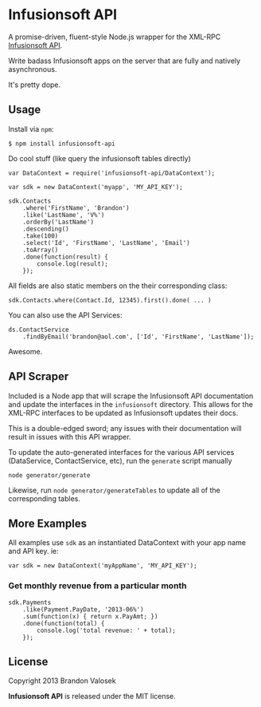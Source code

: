# Infusionsoft API

A promise-driven, fluent-style Node.js wrapper for the XML-RPC [Infusionsoft API](http://help.infusionsoft.com/developers/api-basics).

Write badass Infusionsoft apps on the server that are fully and natively asynchronous.

It's pretty dope.

## Usage

Install via `npm`:

```
$ npm install infusionsoft-api
```

Do cool stuff (like query the infusionsoft tables directly)

```
var DataContext = require('infusionsoft-api/DataContext');

var sdk = new DataContext('myapp', 'MY_API_KEY');

sdk.Contacts
    .where('FirstName', 'Brandon')
    .like('LastName', 'V%')
    .orderBy('LastName')
    .descending()
    .take(100)
    .select('Id', 'FirstName', 'LastName', 'Email')
    .toArray()
    .done(function(result) {
        console.log(result);
    });
```

All fields are also static members on the their corresponding class:

```
sdk.Contacts.where(Contact.Id, 12345).first().done( ... )
```


You can also use the API Services:

```
ds.ContactService
    .findByEmail('brandon@aol.com', ['Id', 'FirstName', 'LastName']);
```

Awesome.


## API Scraper

Included is a Node app that will scrape the Infusionsoft API documentation and
update the interfaces in the `infusionsoft` directory. This allows for the
XML-RPC interfaces to be updated as Infusionsoft updates their docs.

This is a double-edged sword; any issues with their documentation will result
in issues with this API wrapper.

To update the auto-generated interfaces for the various API services
(DataService, ContactService, etc), run the `generate` script manually

```
node generator/generate
```

Likewise, run `node generator/generateTables` to update all of the
corresponding tables.

## More Examples

All examples use `sdk` as an instantiated DataContext with your app name and API key. ie:

```
var sdk = new DataContext('myAppName', 'MY_API_KEY');
```

### Get monthly revenue from a particular month

```
sdk.Payments
    .like(Payment.PayDate, '2013-06%')
    .sum(function(x) { return x.PayAmt; })
    .done(function(total) {
        console.log('total revenue: ' + total);
    });
```

## License
Copyright 2013 Brandon Valosek

**Infusionsoft API** is released under the MIT license.

